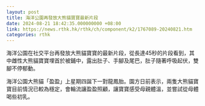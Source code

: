 ```yaml
---
layout: post
title: 海洋公園再發放大熊貓寶寶最新片段
date: 2024-08-21 18:42:35.000000000 +08:00
link: https://news.rthk.hk/rthk/ch/component/k2/1767089-20240821.htm
categories: rthk
---
```


海洋公園在社交平台再發放大熊貓寶寶的最新片段，從長達45秒的片段看到，其中雌性大熊貓寶寶埋首於被鋪中，露出肚子、手腳及尾巴，肚子隨著呼吸起伏，雙腳不停郁動。

海洋公園大熊貓「盈盈」上星期四誕下一對龍鳳胎。園方日前表示，兩隻大熊貓寶寶目前情況已較為穩定，會輪流讓盈盈照顧，讓寶寶感受母親體溫，並嘗試從母體喝些初乳。
